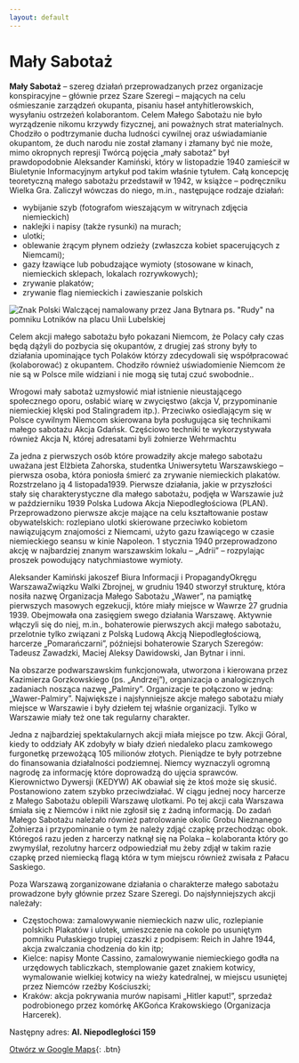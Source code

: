 ```yaml
---
layout: default
---
```


# Mały Sabotaż

**Mały Sabotaż** – szereg działań przeprowadzanych przez organizacje konspiracyjne – głównie 
przez Szare Szeregi – mających na celu ośmieszanie zarządzeń okupanta, pisaniu haseł 
antyhitlerowskich, wysyłaniu ostrzeżeń kolaborantom.
Celem Małego Sabotażu nie było wyrządzenie nikomu krzywdy fizycznej, ani 
poważnych strat materialnych. Chodziło o podtrzymanie ducha ludności cywilnej oraz 
uświadamianie okupantom, że duch narodu nie został złamany i złamany być nie może, 
mimo okropnych represji 
Twórcą pojęcia „mały sabotaż” był prawdopodobnie Aleksander Kamiński, który w 
listopadzie 1940 zamieścił w Biuletynie Informacyjnym artykuł pod takim właśnie 
tytułem. Całą koncepcję teoretyczną małego sabotażu przedstawił w 1942, w książce –
podręczniku Wielka Gra. Zaliczył wówczas do niego, m.in., następujące rodzaje działań:

* wybijanie szyb (fotografom wieszającym w witrynach zdjęcia niemieckich)
* naklejki i napisy (także rysunki) na murach;
* ulotki;
* oblewanie żrącym płynem odzieży (zwłaszcza kobiet spacerujących z 
Niemcami);
* gazy łzawiące lub pobudzające wymioty (stosowane w kinach, niemieckich 
sklepach, lokalach rozrywkowych);
* zrywanie plakatów;
* zrywanie flag niemieckich i zawieszanie polskich

![Znak Polski Walczącej namalowany przez Jana Bytnara ps. "Rudy" na pomniku Lotników na placu Unii Lubelskiej](https://upload.wikimedia.org/wikipedia/commons/5/54/Polish_Underground_Symbol_on_Pilot_Monument.jpg)

Celem akcji małego sabotażu było pokazani Niemcom, że Polacy cały czas będą dążyli do 
pozbycia się okupantów, z drugiej zaś strony były to działania upominające tych Polaków 
którzy zdecydowali się współpracować (kolaborować) z okupantem. Chodziło również 
uświadomienie Niemcom że nie są w Polsce mile widziani i nie mogą się tutaj czuć
swobodnie..

Wrogowi mały sabotaż uzmysłowić miał istnienie nieustającego społecznego oporu, 
osłabić wiarę w zwycięstwo (akcja V, przypominanie niemieckiej klęski pod Stalingradem
itp.). Przeciwko osiedlającym się w Polsce cywilnym Niemcom skierowana była 
posługująca się technikami małego sabotażu Akcja Gdańsk. Częściowo techniki te 
wykorzystywała również Akcja N, której adresatami byli żołnierze Wehrmachtu


Za jedna z pierwszych osób które prowadziły akcje małego sabotażu uważana jest 
Elżbieta Zahorska, studentka Uniwersytetu Warszawskiego – pierwsza osoba, która 
poniosła śmierć za zrywanie niemieckich plakatów. Rozstrzelano ją 4 listopada1939.
Pierwsze działania, jakie w przyszłości stały się charakterystyczne dla małego sabotażu, 
podjęła w Warszawie już w październiku 1939 Polska Ludowa Akcja Niepodległościowa
(PLAN). Przeprowadzono pierwsze akcje 
mające na celu kształtowanie postaw obywatelskich: rozlepiano ulotki skierowane 
przeciwko kobietom nawiązującym znajomości z Niemcami, użyto gazu łzawiącego w 
czasie niemieckiego seansu w kinie Napoleon. 1 stycznia 1940 przeprowadzono akcję w 
najbardziej znanym warszawskim lokalu – „Adrii” – rozpylając proszek powodujący 
natychmiastowe wymioty.

Aleksander Kamiński jakoszef Biura Informacji i PropagandyOkręgu WarszawaZwiązku 
Walki Zbrojnej, w grudniu 1940 stworzył strukturę, która nosiła nazwę Organizacja 
Małego Sabotażu „Wawer”, na pamiątkę pierwszych masowych egzekucji, które miały 
miejsce w Wawrze 27 grudnia 1939. Obejmowała ona zasięgiem swego działania 
Warszawę. Aktywnie włączyli się do niej, m.in., bohaterowie pierwszych akcji małego 
sabotażu, przelotnie tylko związani z Polską Ludową Akcją Niepodległościową, harcerze 
„Pomarańczarni”, późniejsi bohaterowie Szarych Szeregów: Tadeusz Zawadzki, Maciej 
Aleksy Dawidowski, Jan Bytnar i inni.

Na obszarze podwarszawskim funkcjonowała, utworzona i kierowana przez 
Kazimierza Gorzkowskiego (ps. „Andrzej”), organizacja o analogicznych zadaniach 
nosząca nazwę „Palmiry”. Organizacje te połączono w jedną: „Wawer-Palmiry”. 
Największe i najsłynniejsze akcje małego sabotażu miały miejsce w Warszawie i były 
dziełem tej właśnie organizacji. Tylko w Warszawie miały też one tak regularny 
charakter.

Jedna z najbardziej spektakularnych akcji miała miejsce po tzw. Akcji Góral, kiedy to 
oddziały AK zdobyły w biały dzień niedaleko placu zamkowego furgonetkę przewożącą 
105 milionów złotych. Pieniądze te były potrzebne do finansowania działalności 
podziemnej. Niemcy wyznaczyli ogromną nagrodę za informację które doprowadzą do 
ujęcia sprawców. Kierownictwo Dywersji (KEDYW) AK obawiał się że ktoś może się 
skusić. Postanowiono zatem szybko przeciwdziałać. W ciągu jednej nocy harcerze z 
Małego Sabotażu oblepili Warszawę ulotkami. Po tej 
akcji cała Warszawa śmiała się z Niemców i nikt nie zgłosił się z żadną informacją.
Do zadań Małego Sabotażu należało również patrolowanie okolic Grobu Nieznanego 
Żołnierza i przypominanie o tym że należy zdjąć czapkę przechodząc obok. Któregoś razu 
jeden z harcerzy natknął się na Polaka – kolaboranta który go zwymyślał, rezolutny 
harcerz odpowiedział mu żeby zdjął w takim razie czapkę przed niemiecką flagą która w 
tym miejscu również zwisała z Pałacu Saskiego.

Poza Warszawą zorganizowane działania o charakterze małego sabotażu prowadzone 
były głównie przez Szare Szeregi. Do najsłynniejszych akcji należały:

* Częstochowa: zamalowywanie niemieckich nazw ulic, rozlepianie polskich 
Plakatów i ulotek, umieszczenie na cokole po usuniętym pomniku Pułaskiego
trupiej czaszki z podpisem: Reich in Jahre 1944, akcja zwalczania chodzenia 
do kin itp;
* Kielce: napisy Monte Cassino, zamalowywanie niemieckiego godła na 
urzędowych tabliczkach, stemplowanie gazet znakiem kotwicy, wymalowanie 
wielkiej kotwicy na wieży katedralnej, w miejscu usuniętej przez Niemców 
rzeźby Kościuszki;
* Kraków: akcja pokrywania murów napisami „Hitler kaput!”, sprzedaż 
podrobionego przez komórkę AKGońca Krakowskiego (Organizacja 
Harcerek).




Następny adres: **Al. Niepodległości 159**


[Otwórz w Google Maps](https://www.google.com/maps/dir//aleja+Niepodleg%C5%82o%C5%9Bci+159,+02-555+Warszawa/@52.2063258,21.0083219,13z/data=!3m1!4b1!4m9!4m8!1m0!1m5!1m1!1s0x471eccdabf444221:0x9180cd238e38f938!2m2!1d21.0083219!2d52.2063258!3e3){: .btn}



